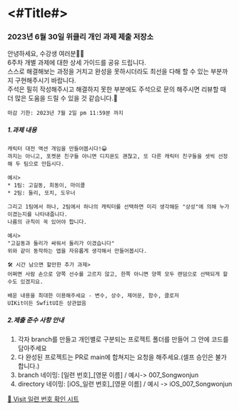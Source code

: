 #  <#Title#>

### 2023년 6월 30일 위클리 개인 과제 제출 저장소

안녕하세요, 수강생 여러분🙋‍♂️<br>
6주차 개별 과제에 대한 상세 가이드를 공유 드립니다. <br>
스스로 해결해보는 과정을 거치고 완성을 못하시더라도 최선을 다해 할 수 있는 부분까지 구현해주시기 바랍니다.<br> 
주석은 필히 작성해주시고 해결하지 못한 부분에도 주석으로 문의 해주시면 리뷰할 때 더 많은 도움을 드릴 수 있을 것 같습니다.🙌<br>
```
마감 기한: 2023년 7월 2일 pm 11:59분 까지
```
##### 1.과제 내용
```
캐릭터 대전 액션 개임을 만들어봅시다!😀
까지는 아니고, 포켓몬 친구들 아니면 디지몬도 괜찮고, 또 다른 캐릭터 친구들을 셋씩 선정해 두 팀으로 만듭시다.

예시>
* 1팀: 고길동, 희동이, 마이콜
* 2팀: 둘리, 또치, 도우너

그리고 1팀에서 하나, 2팀에서 하나의 캐릭터를 선택하면 미리 생각해둔 "상성"에 의해 누가 이겼는지를 나타내줍니다.
나름의 규칙이 꼭 있어야 합니다.

예시>
"고길동과 둘리가 싸워서 둘리가 이겼습니다"
위와 같이 동작하는 앱을 자유롭게 생각해서 만들어봅시다. 

🛠 시간 남으면 할만한 추가 과제>
어쩌면 사람 손으로 양쪽 선수를 고르지 않고, 한쪽 아니면 양쪽 모두 랜덤으로 선택되게 할 수도 있겠지요. 

배운 내용을 최대한 이용해주세요 - 변수, 상수, 제어문, 함수, 클로저
UIKit이든 SwfitUI든 상관없음
```
##### 2.제출 준수 사항 안내
1. 각자 branch를 만들고 개인별로 구분되는 프로젝트 폴더를 만들어 그 안에 코드를 담아주세요
2. 다 완성된 프로젝트는 PR로 main에 합쳐지는 요청을 해주세요.(셀프 승인은 불가합니다.)
3. branch 네이밍: [일련 번호]_[영문 이름] / 예시-> 007_Songwonjun
4. directory 네이밍: [iOS_일련 번호]_[영문 이름] / 예시 -> iOS_007_Songwonjun   

[🚗 Visit 일련 번호 확인 시트](https://docs.google.com/spreadsheets/d/1PW4nJZjL6OLlr4BtcoIviaZwdg2_Yje8z_ShG5mEZUE/edit?usp=sharing)
